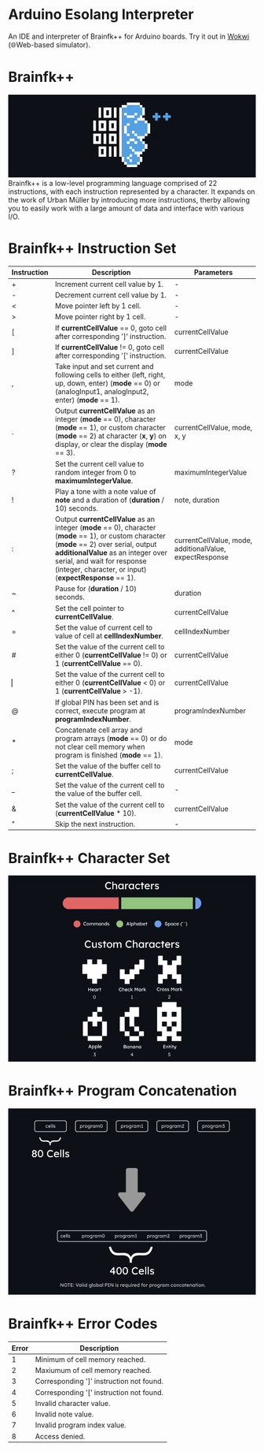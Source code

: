 # Arduino Esolang Interpreter
An IDE and interpreter of Brainfk++ for Arduino boards. Try it out in [Wokwi](https://wokwi.com/projects/396988117726154753) (🌐Web-based simulator).
# Brainfk++
![Brainfk++ Logo](https://github.com/Coder-Dude10/arduino-esolang-interpreter/blob/main/Images/Brainfk%2B%2B%20Logo.png?raw=true)
Brainfk++ is a low-level programming language comprised of 22 instructions, with each instruction represented by a character. It expands on the work of Urban Müller by introducing more instructions, therby allowing you to easily work with a large amount of data and interface with various I/O.
# Brainfk++ Instruction Set
| Instruction | Description | Parameters |
| --- | --- | --- |
| + | Increment current cell value by 1. | - |
| - | Decrement current cell value by 1. | - |
| < | Move pointer left by 1 cell.| - |
| > | Move pointer right by 1 cell.| - |
| [ | If **currentCellValue** == 0, goto cell after corresponding ']' instruction. | currentCellValue |
| ] | If **currentCellValue** != 0, goto cell after corresponding '[' instruction. | currentCellValue |
| , | Take input and set current and following cells to either (left, right, up, down, enter) (**mode** == 0) or (analogInput1, analogInput2, enter) (**mode** == 1). | mode |
| . | Output **currentCellValue** as an integer (**mode** == 0), character (**mode** == 1), or custom character (**mode** == 2) at character (**x**, **y**) on display, or clear the display (**mode** == 3). | currentCellValue, mode, x, y |
| ? | Set the current cell value to random integer from 0 to **maximumIntegerValue**. | maximumIntegerValue |
| ! | Play a tone with a note value of **note** and a duration of (**duration** / 10) seconds. | note, duration |
| : | Output **currentCellValue** as an integer (**mode** == 0), character (**mode** == 1), or custom character (**mode** == 2) over serial, output **additionalValue** as an integer over serial, and wait for response (integer, character, or input) (**expectResponse** == 1). | currentCellValue, mode, additionalValue, expectResponse |
| ~ | Pause for (**duration** / 10) seconds. | duration |
| ^ | Set the cell pointer to **currentCellValue**. | currentCellValue |
| = | Set the value of current cell to value of cell at **cellIndexNumber**. | cellIndexNumber |
| # | Set the value of the current cell to either 0 (**currentCellValue** != 0) or 1 (**currentCellValue** == 0). | currentCellValue |
| ▏| Set the value of the current cell to either 0 (**currentCellValue** < 0) or 1 (**currentCellValue** > -1). | currentCellValue |
| @ | If global PIN has been set and is correct, execute program at **programIndexNumber**. | programIndexNumber |
| * | Concatenate cell array and program arrays (**mode** == 0) or do not clear cell memory when program is finished (**mode** == 1). | mode |
| ; | Set the value of the buffer cell to **currentCellValue**. | currentCellValue |
| _ | Set the value of the current cell to the value of the buffer cell. | - |
| & | Set the value of the current cell to (**currentCellValue** * 10). | currentCellValue |
| " | Skip the next instruction. | - |
# Brainfk++ Character Set
![Brainfk++ Character Set](https://github.com/Coder-Dude10/arduino-esolang-interpreter/blob/main/Images/Brainfk%2B%2B%20Character%20Set.png?raw=true)
# Brainfk++ Program Concatenation
![Brainfk++ Program Concatenation](https://github.com/Coder-Dude10/arduino-esolang-interpreter/blob/main/Images/Brainfk%2B%2B%20Program%20Concatenation.png?raw=true)
# Brainfk++ Error Codes
| Error | Description |
| --- | --- |
| 1 | Minimum of cell memory reached. |
| 2 | Maxiumum of cell memory reached. |
| 3 | Corresponding ']' instruction not found. |
| 4 | Corresponding '[' instruction not found. |
| 5 | Invalid character value. |
| 6 | Invalid note value. |
| 7 | Invalid program index value. |
| 8 | Access denied. |
